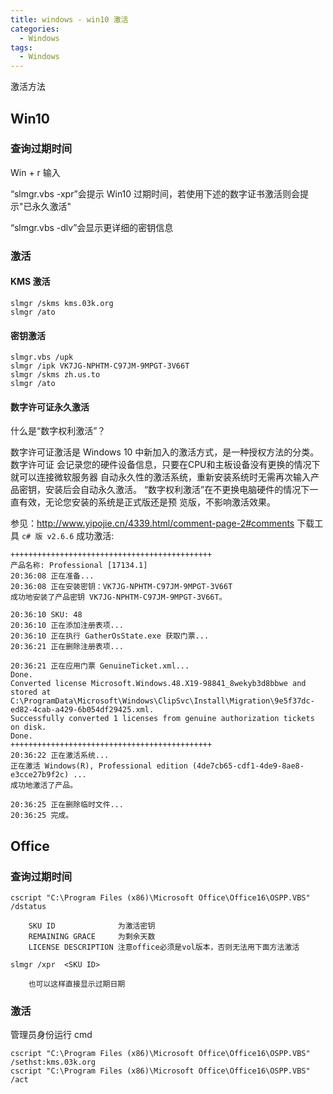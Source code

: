 ```yaml
---
title: windows - win10 激活
categories:
  - Windows
tags:
  - Windows
---
```


激活方法

<!--more-->

## Win10

### 查询过期时间

Win + r 输入 

“slmgr.vbs -xpr”会提示 Win10 过期时间，若使用下述的数字证书激活则会提示"已永久激活"

“slmgr.vbs -dlv”会显示更详细的密钥信息

### 激活

#### KMS 激活

```
slmgr /skms kms.03k.org
slmgr /ato
```

#### 密钥激活

```
slmgr.vbs /upk
slmgr /ipk VK7JG-NPHTM-C97JM-9MPGT-3V66T 
slmgr /skms zh.us.to
slmgr /ato
```

#### 数字许可证永久激活

什么是“数字权利激活”？

数字许可证激活是 Windows 10 中新加入的激活方式，是一种授权方法的分类。数字许可证
会记录您的硬件设备信息，只要在CPU和主板设备没有更换的情况下就可以连接微软服务器
自动永久性的激活系统，重新安装系统时无需再次输入产品密钥，安装后会自动永久激活。
“数字权利激活”在不更换电脑硬件的情况下一直有效，无论您安装的系统是正式版还是预
览版，不影响激活效果。

参见：http://www.yipojie.cn/4339.html/comment-page-2#comments
下载工具 `c# 版 v2.6.6` 成功激活:
```
+++++++++++++++++++++++++++++++++++++++++++++
产品名称: Professional [17134.1]
20:36:08 正在准备...
20:36:08 正在安装密钥：VK7JG-NPHTM-C97JM-9MPGT-3V66T
成功地安装了产品密钥 VK7JG-NPHTM-C97JM-9MPGT-3V66T。

20:36:10 SKU: 48
20:36:10 正在添加注册表项...
20:36:10 正在执行 GatherOsState.exe 获取门票...
20:36:21 正在删除注册表项...

20:36:21 正在应用门票 GenuineTicket.xml...
Done.
Converted license Microsoft.Windows.48.X19-98841_8wekyb3d8bbwe and stored at C:\ProgramData\Microsoft\Windows\ClipSvc\Install\Migration\9e5f37dc-ed82-4cab-a429-6b054df29425.xml.
Successfully converted 1 licenses from genuine authorization tickets on disk.
Done.
+++++++++++++++++++++++++++++++++++++++++++++
20:36:22 正在激活系统...
正在激活 Windows(R), Professional edition (4de7cb65-cdf1-4de9-8ae8-e3cce27b9f2c) ...
成功地激活了产品。

20:36:25 正在删除临时文件...
20:36:25 完成。
```

## Office

### 查询过期时间

```
cscript "C:\Program Files (x86)\Microsoft Office\Office16\OSPP.VBS" /dstatus

    SKU ID              为激活密钥
    REMAINING GRACE     为剩余天数
    LICENSE DESCRIPTION 注意office必须是vol版本，否则无法用下面方法激活

slmgr /xpr  <SKU ID>

    也可以这样直接显示过期日期
```

### 激活

管理员身份运行 cmd
```
cscript "C:\Program Files (x86)\Microsoft Office\Office16\OSPP.VBS" /sethst:kms.03k.org
cscript "C:\Program Files (x86)\Microsoft Office\Office16\OSPP.VBS" /act
```
